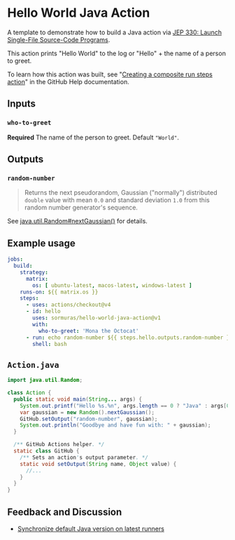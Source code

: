 # Hello World Java Action
A template to demonstrate how to build a Java action via [JEP 330: Launch Single-File Source-Code Programs](https://openjdk.java.net/jeps/330).

This action prints "Hello World" to the log or "Hello" + the name of a person to greet.

To learn how this action was built, see "[Creating a composite run steps action](https://docs.github.com/en/free-pro-team@latest/actions/creating-actions/creating-a-composite-run-steps-action)" in the GitHub Help documentation.

## Inputs

### `who-to-greet`

**Required** The name of the person to greet. Default `"World"`.

## Outputs

### `random-number`

> Returns the next pseudorandom, Gaussian ("normally") distributed
> `double` value with mean `0.0` and standard deviation `1.0` from
> this random number generator's sequence.

See [java.util.Random#nextGaussian()](https://docs.oracle.com/en/java/javase/11/docs/api/java.base/java/util/Random.html#nextGaussian()) for details.

## Example usage

```yaml
jobs:
  build:
    strategy:
      matrix:
        os: [ ubuntu-latest, macos-latest, windows-latest ]
    runs-on: ${{ matrix.os }}
    steps:
      - uses: actions/checkout@v4
      - id: hello
        uses: sormuras/hello-world-java-action@v1
        with:
          who-to-greet: 'Mona the Octocat'
      - run: echo random-number ${{ steps.hello.outputs.random-number }}
        shell: bash
```

## `Action.java`

```java
import java.util.Random;

class Action {
  public static void main(String... args) {
    System.out.printf("Hello %s.%n", args.length == 0 ? "Java" : args[0]);
    var gaussian = new Random().nextGaussian();
    GitHub.setOutput("random-number", gaussian);
    System.out.println("Goodbye and have fun with: " + gaussian);
  }

  /** GitHub Actions helper. */
  static class GitHub {
    /** Sets an action's output parameter. */
    static void setOutput(String name, Object value) {
      //...
    }
  }
}
```

## Feedback and Discussion

- [Synchronize default Java version on latest runners](https://github.com/actions/runner-images/discussions/10509)
